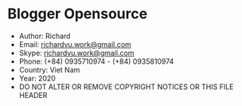 # Blogger Opensource

 * Author: Richard
 * Email: richardvu.work@gmail.com
 * Skype: richardvu.work@gmail.com
 * Phone: (+84) 0935710974 - (+84) 0935810974
 * Country: Viet Nam
 * Year: 2020
 * DO NOT ALTER OR REMOVE COPYRIGHT NOTICES OR THIS FILE HEADER

